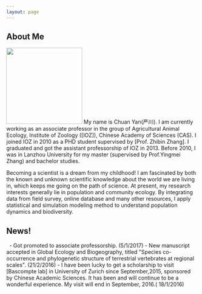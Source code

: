 ```yaml
---
layout: page
---
```


<h2> About Me </h2>

<img src="/images/yan1.jpg" class="floatpic" width="200" height="200">
My name is Chuan Yan(严川).  I am currently working as an associate professor in the group of Agricultural Animal Ecology, Institute of Zoology ([IOZ]), Chinese Academy of Sciences (CAS).
I joined IOZ in 2010 as a PHD student supervised by [Prof. Zhibin Zhang]. I graduated and got the assistant professorship of IOZ in 2013.
Before 2010, I was in Lanzhou University for my master (supervised by Prof.Yingmei Zhang) and bachelor studies.

Becoming a scientist is a dream from my childhood! I am fascinated by both the known and unknown scientific knowledge about the world we are living in, which keeps me going on the path of science. 
At present, my research interests generally lie in population and community ecology. By integrating data from field survey, online database and many other resources, I apply statistical and simulation modeling method to understand
population dynamics and biodiversity. 


[IOZ]: http://www.ioz.ac.cn
[Prof. Zhibin Zhang]:http://sourcedb.ioz.cas.cn/yw/people/200907/t20090716_2088458.html
[Bascompte lab]:http://www.bascompte.net

<h2>News!</h2>
  - Got promoted to associate professorship. (5/1/2017)
  - New manuscript accepted in Global Ecology and Biogeography, titled "Species co-occurrence and phylogenetic structure of terrestrial vertebrates at regional scales". (21/2/2016)
  - I have been lucky to get a scholarship to visit [Bascompte lab] in University of Zurich since September,2015, sponsored by Chinese Academic Sciences. It has been and will continue to be a wonderful experience. My visit will end in September, 2016.( 18/1/2016)


